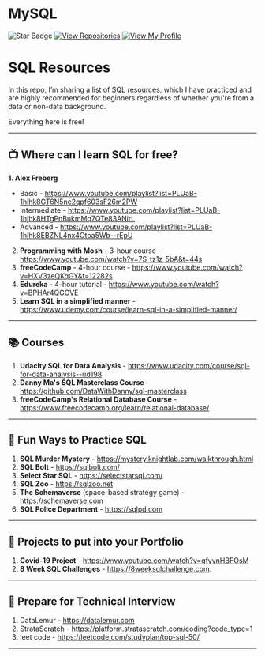 # MySQL

![Star Badge](https://img.shields.io/static/v1?label=%F0%9F%8C%9F&message=If%20Useful&style=style=flat&color=BC4E99)
[![View Repositories](https://img.shields.io/badge/View-My_Repositories-blue?logo=GitHub)](https://github.com/yaswanthteja?tab=repositories)
[![View My Profile](https://img.shields.io/badge/View-My_Profile-green?logo=GitHub)](https://github.com/yaswanthteja)

# SQL Resources


In this repo, I’m sharing a list of SQL resources, which I have practiced and are highly recommended for beginners regardless of whether you're from a data or non-data background.

Everything here is free!

***

## 📺 Where can I learn SQL for free?
**1. Alex Freberg**
- Basic - https://www.youtube.com/playlist?list=PLUaB-1hjhk8GT6N5ne2qpf603sF26m2PW
- Intermediate - https://www.youtube.com/playlist?list=PLUaB-1hjhk8HTgPnBukmMq7QTe83ANirL
- Advanced - https://www.youtube.com/playlist?list=PLUaB-1hjhk8EBZNL4nx4Otoa5Wb--rEpU
2. **Programming with Mosh** - 3-hour course - https://www.youtube.com/watch?v=7S_tz1z_5bA&t=44s
3. **freeCodeCamp** - 4-hour course - https://www.youtube.com/watch?v=HXV3zeQKqGY&t=12282s
4. **Edureka** - 4-hour tutorial - https://www.youtube.com/watch?v=BPHAr4QGGVE
5.  **Learn SQL in a simplified manner** - https://www.udemy.com/course/learn-sql-in-a-simplified-manner/

***

## 📚 Courses
1. **Udacity SQL for Data Analysis** - https://www.udacity.com/course/sql-for-data-analysis--ud198
2. **Danny Ma's SQL Masterclass Course** - https://github.com/DataWithDanny/sql-masterclass
3. **freeCodeCamp's Relational Database Course** - https://www.freecodecamp.org/learn/relational-database/

***

## 🔎 Fun Ways to Practice SQL
1. **SQL Murder Mystery** - https://mystery.knightlab.com/walkthrough.html
2. **SQL Bolt** - https://sqlbolt.com/
3. **Select Star SQL** - https://selectstarsql.com/
4. **SQL Zoo** - https://sqlzoo.net
5. **The Schemaverse** (space-based strategy game) - https://schemaverse.com
6. **SQL Police Department** - https://sqlpd.com

***

## 🔎 Projects to put into your Portfolio
1. **Covid-19 Project** - https://www.youtube.com/watch?v=qfyynHBFOsM
2. **8 Week SQL Challenges** - https://8weeksqlchallenge.com. 
***

## 📝 Prepare for Technical Interview
1. DataLemur - https://datalemur.com
2. StrataScratch - https://platform.stratascratch.com/coding?code_type=1
3. leet code - https://leetcode.com/studyplan/top-sql-50/

***
